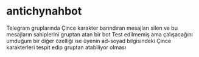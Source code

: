 # antichynahbot
Telegram gruplarında Çince karakter barındıran mesajları silen ve bu mesajların sahiplerini gruptan atan bir bot
Test edilmemiş ama çalışacağını umduğum bir diğer özelliği ise üyenin ad-soyad bilgisindeki Çince karakterleri tespit edip gruptan atabiliyor olması
